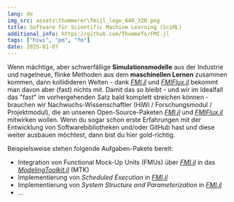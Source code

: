 ```yaml
---
lang: de
img_src: assets\thummerer\fmijl_logo_640_320.png
title: Software für Scientific Machine Learning (SciML)
additional_info: https://github.com/ThummeTo/FMI.jl
tags: ["hiwi", "pm", "fm"]
date: 2025-01-07
---
```


Wenn mächtige, aber schwerfällige **Simulationsmodelle** aus der Industrie und nagelneue, flinke Methoden aus dem **maschinellen Lernen** zusammen kommen, dann kollidideren Welten - dank [*FMI.jl*](https://github.com/ThummeTo/FMI.jl) und [*FMIFlux.jl*](https://github.com/ThummeTo/FMIFlux.jl) bekommt man davon aber (fast) nichts mit. Damit das so bleibt - und wir im Idealfall das "fast" im vorhergehenden Satz bald komplett streichen können - brauchen wir Nachwuchs-Wissenschaftler (HiWi / Forschungsmodul / Projektmodul), die an unseren Open-Source-Paketen [*FMI.jl*](https://github.com/ThummeTo/FMI.jl) und [*FMIFlux.jl*](https://github.com/ThummeTo/FMIFlux.jl) mitwirken wollen. Wenn du sogar schon erste Erfahrungen mit der Entwicklung von Softwarebibliotheken und/oder GitHub hast und diese weiter ausbauen möchtest, dann bist du hier gold-richtig.

Beispielsweise stehen folgende Aufgaben-Pakete bereit:

- Integration von Functional Mock-Up Units (FMUs) über [*FMI.jl*](https://github.com/ThummeTo/FMI.jl) in das [*ModelingToolkit.jl*](https://github.com/SciML/ModelingToolkit.jl) (MTK)
- Implementierung von *Scheduled Execution* in [*FMI.jl*](https://github.com/ThummeTo/FMI.jl)
- Implementierung von *System Structure and Parameterization* in [*FMI.jl*](https://github.com/ThummeTo/FMI.jl)
- ...
